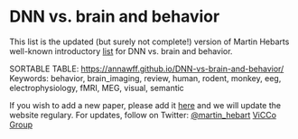 # DNN vs. brain and behavior
This list is the updated  (but surely not complete!) version of Martin Hebarts well-known introductory [list](https://docs.google.com/document/d/1qil2ylAnw6XrHPymYjKKYNDJn2qZQYA_Qg2_ijl-MaQ/edit#heading=h.oj7nw2h2lp7j) for DNN vs. brain and behavior.

SORTABLE TABLE: https://annawff.github.io/DNN-vs-brain-and-behavior/
Keywords: behavior, brain_imaging, review, human, rodent, monkey, eeg, electrophysiology, fMRI, MEG, visual, semantic


If you wish to add a new paper, please add it [here](https://docs.google.com/spreadsheets/d/1aRH6wGk95zZY8wrJbvyI3_ewGSMqh06zqdnTTikPB_8/edit?usp=sharing) and we will update the website regulary. For updates, follow on Twitter: [@martin_hebart](https://twitter.com/martin_hebart) [ViCCo Group](https://hebartlab.com/)
